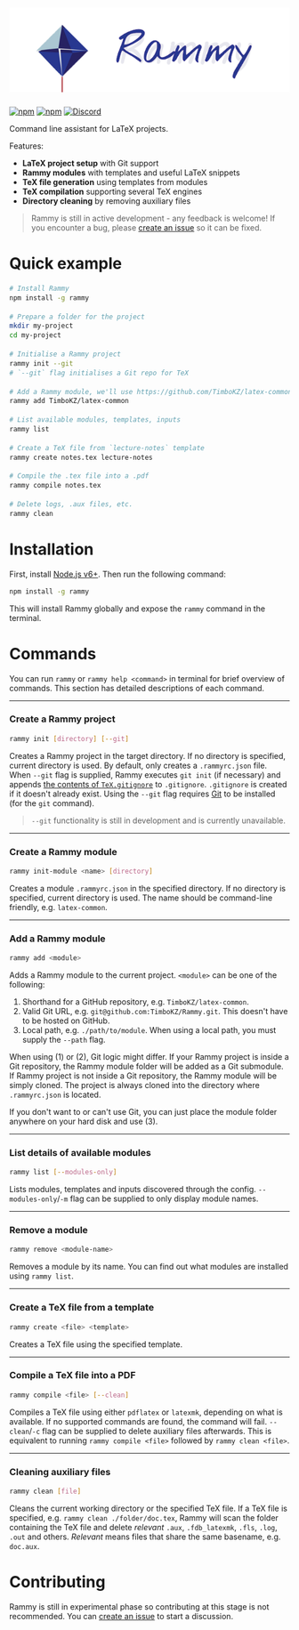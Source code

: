 # ![Rammy](./assets/rammy-banner.png)

[![npm](https://img.shields.io/npm/v/rammy.svg)](https://www.npmjs.com/package/rammy)
[![npm](https://img.shields.io/npm/dt/rammy.svg)](https://www.npmjs.com/package/rammy)
[![Discord](https://discordapp.com/api/guilds/439239249397678080/widget.png)](https://discord.gg/B7QVaDb)


Command line assistant for LaTeX projects.

Features:
* **LaTeX project setup** with Git support
* **Rammy modules** with templates and useful LaTeX snippets
* **TeX file generation** using templates from modules
* **TeX compilation** supporting several TeX engines
* **Directory cleaning** by removing auxiliary files

> Rammy is still in active development - any feedback is welcome! If you encounter a bug, please [create an issue](https://github.com/TimboKZ/Rammy/issues) so it can be fixed.

# Quick example

```bash
# Install Rammy
npm install -g rammy

# Prepare a folder for the project
mkdir my-project
cd my-project

# Initialise a Rammy project
rammy init --git
# `--git` flag initialises a Git repo for TeX

# Add a Rammy module, we'll use https://github.com/TimboKZ/latex-common
rammy add TimboKZ/latex-common

# List available modules, templates, inputs
rammy list

# Create a TeX file from `lecture-notes` template
rammy create notes.tex lecture-notes

# Compile the .tex file into a .pdf
rammy compile notes.tex

# Delete logs, .aux files, etc.
rammy clean
```

# Installation

First, install [Node.js v6+](https://nodejs.org/). Then run the following command:

```bash
npm install -g rammy
```

This will install Rammy globally and expose the `rammy` command in the terminal.

# Commands

You can run `rammy` or `rammy help <command>` in terminal for brief overview of commands. This section has detailed descriptions of each command.

------------


### Create a Rammy project

```bash
rammy init [directory] [--git]
```

Creates a Rammy project in the target directory. If no directory is specified, current directory is used. By default, only creates a `.rammyrc.json` file. When `--git` flag is supplied, Rammy executes `git init` (if necessary) and appends [the contents of `TeX.gitignore`](./assets/TeX.gitignore) to `.gitignore`. `.gitignore` is created if it doesn't already exist. Using the `--git` flag requires [Git](https://git-scm.com/) to be installed (for the `git` command).

> `--git` functionality is still in development and is currently unavailable.


------------


### Create a Rammy module

```bash
rammy init-module <name> [directory]
```

Creates a module `.rammyrc.json` in the specified directory. If no directory is specified, current directory is used. The name should be command-line friendly, e.g. `latex-common`.


------------


### Add a Rammy module

```bash
rammy add <module>
```

Adds a Rammy module to the current project. `<module>` can be one of the following:

1. Shorthand for a GitHub repository, e.g. `TimboKZ/latex-common`.
2. Valid Git URL, e.g. `git@github.com:TimboKZ/Rammy.git`. This doesn't have to be hosted on GitHub.
3. Local path, e.g. `./path/to/module`. When using a local path, you must supply the `--path` flag.

When using (1) or (2), Git logic might differ. If your Rammy project is inside a Git repository, the Rammy module folder will be added as a Git submodule. If Rammy project is not inside a Git repository, the Rammy module will be simply cloned. The project is always cloned into the directory where `.rammyrc.json` is located.

If you don't want to or can't use Git, you can just place the module folder anywhere on your hard disk and use (3).


------------


### List details of available modules

```bash
rammy list [--modules-only]
```

Lists modules, templates and inputs discovered through the config. `--modules-only`/`-m` flag can be supplied to only display module names.


------------


### Remove a module

```bash
rammy remove <module-name>
```

Removes a module by its name. You can find out what modules are installed using `rammy list`.


------------


### Create a TeX file from a template

```bash
rammy create <file> <template>
```

Creates a TeX file using the specified template.


------------


### Compile a TeX file into a PDF

```bash
rammy compile <file> [--clean]
```

Compiles a TeX file using either `pdflatex` or `latexmk`, depending on what is available. If no supported commands are found, the command will fail. `--clean`/`-c` flag can be supplied to delete auxiliary files afterwards. This is equivalent to running `rammy compile <file>` followed by `rammy clean <file>`.


------------


### Cleaning auxiliary files

```bash
rammy clean [file]
```

Cleans the current working directory or the specified TeX file. If a TeX file is specified, e.g. `rammy clean ./folder/doc.tex`, Rammy will scan the folder containing the TeX file and delete *relevant* `.aux`, `.fdb_latexmk`, `.fls`, `.log`, `.out` and others. *Relevant* means files that share the same basename, e.g. `doc.aux`.


# Contributing

Rammy is still in experimental phase so contributing at this stage is not recommended. You can [create an issue](https://github.com/TimboKZ/Rammy/issues) to start a discussion.
